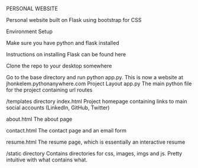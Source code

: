 PERSONAL WEBSITE

Personal website built on Flask using bootstrap for CSS

Environment Setup

Make sure you have python and flask installed

Instructions on installing Flask can be found here

Clone the repo to your desktop somewhere

Go to the base directory and run python app.py.
This is now a website at jhonkelem.pythonanywhere.com
Project Layout
app.py
The main python file for the project containing url routes

/templates directory
index.html
Project homepage containing links to main social accounts (LinkedIn, GitHub, Twitter)

about.html
The about page

contact.html
The contact page and an email form

resume.html
The resume page, which is essentially an interactive resume

/static directory
Contains directories for css, images, imgs and js. Pretty intuitive with what contains what.
